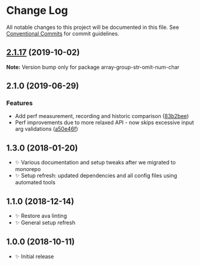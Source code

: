 # Change Log

All notable changes to this project will be documented in this file.
See [Conventional Commits](https://conventionalcommits.org) for commit guidelines.

## [2.1.17](https://gitlab.com/codsen/codsen/compare/array-group-str-omit-num-char@2.1.16...array-group-str-omit-num-char@2.1.17) (2019-10-02)

**Note:** Version bump only for package array-group-str-omit-num-char





## 2.1.0 (2019-06-29)

### Features

- Add perf measurement, recording and historic comparison ([83b2bee](https://gitlab.com/codsen/codsen/commit/83b2bee))
- Perf improvements due to more relaxed API - now skips excessive input arg validations ([a50e46f](https://gitlab.com/codsen/codsen/commit/a50e46f))

## 1.3.0 (2018-01-20)

- ✨ Various documentation and setup tweaks after we migrated to monorepo
- ✨ Setup refresh: updated dependencies and all config files using automated tools

## 1.1.0 (2018-12-14)

- ✨ Restore ava linting
- ✨ General setup refresh

## 1.0.0 (2018-10-11)

- ✨ Initial release
